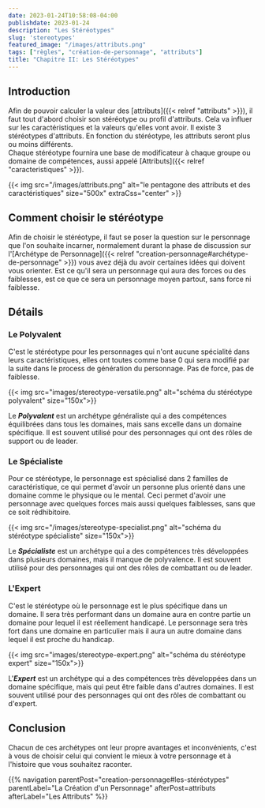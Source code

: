 ```yaml
---
date: 2023-01-24T10:58:08-04:00
publishdate: 2023-01-24
description: "Les Stéréotypes"
slug: 'stereotypes'
featured_image: "/images/attributs.png"
tags: ["règles", "création-de-personnage", "attributs"]
title: "Chapitre II: Les Stéréotypes"
---
```


## Introduction
Afin de pouvoir calculer la valeur des [attributs]({{< relref "attributs" >}}), il faut tout d'abord choisir son stéréotype ou profil d'attributs. Cela va influer sur les caractéristiques et la valeurs qu'elles vont avoir. Il existe 3 stéréotypes d'attributs. En fonction du stéréotype, les attributs seront plus ou moins différents.  
Chaque stéréotype fournira une base de modificateur à chaque groupe ou domaine de compétences, aussi appelé [Attributs]({{< relref "caracteristiques" >}}).

{{< img src="/images/attributs.png" alt="le pentagone des attributs et des caractéristiques" size="500x" extraCss="center" >}}

## Comment choisir le stéréotype
Afin de choisir le stéréotype, il faut se poser la question sur le personnage que l'on souhaite incarner, normalement durant la phase de discussion sur l'[Archétype de Personnage]({{< relref "creation-personnage#archétype-de-personnage" >}}) vous avez déjà du avoir certaines idées qui doivent vous orienter.
Est ce qu'il sera un personnage qui aura des forces ou des faiblesses, est ce que ce sera un personnage moyen partout, sans force ni faiblesse.

## Détails

### Le Polyvalent

C'est le stéréotype pour les personnages qui n'ont aucune spécialité dans leurs caractéristiques, elles ont toutes comme base 0 qui sera modifié par la suite dans le process de génération du personnage. Pas de force, pas de faiblesse.

{{< img src="images/stereotype-versatile.png" alt="schéma du stéréotype polyvalent" size="150x">}}

Le ***Polyvalent*** est un archétype généraliste qui a des compétences équilibrées dans tous les domaines, mais sans excelle dans un domaine spécifique. Il est souvent utilisé pour des personnages qui ont des rôles de support ou de leader.

### Le Spécialiste

Pour ce stéréotype, le personnage est spécialisé dans 2 familles de caractéristique, ce qui permet d'avoir un personne plus orienté dans une domaine comme le physique ou le mental. Ceci permet d'avoir une personnage avec quelques forces mais aussi quelques faiblesses, sans que ce soit rédhibitoire.

{{< img src="/images/stereotype-specialist.png" alt="schéma du stéréotype spécialiste" size="150x">}}

Le ***Spécialiste*** est un archétype qui a des compétences très développées dans plusieurs domaines, mais il manque de polyvalence. Il est souvent utilisé pour des personnages qui ont des rôles de combattant ou de leader.

### L'Expert

C'est le stéréotype où le personnage est le plus spécifique dans un domaine. Il sera très performant dans un domaine aura en contre partie un domaine pour lequel il est réellement handicapé. Le personnage sera très fort dans une domaine en particulier mais il aura un autre domaine dans lequel il est proche du handicap.

{{< img src="images/stereotype-expert.png" alt="schéma du stéréotype expert" size="150x">}}

L'***Expert*** est un archétype qui a des compétences très développées dans un domaine spécifique, mais qui peut être faible dans d'autres domaines. Il est souvent utilisé pour des personnages qui ont des rôles de combattant ou d'expert.

## Conclusion
Chacun de ces archétypes ont leur propre avantages et inconvénients, c'est à vous de choisir celui qui convient le mieux à votre personnage et à l'histoire que vous souhaitez raconter.

{{% navigation parentPost="creation-personnage#les-stéréotypes" parentLabel="La Création d'un Personnage" afterPost=attributs afterLabel="Les Attributs" %}}

